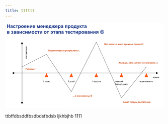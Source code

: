 ```yaml
---
title: tttttt
---
```

![ALT TEXT FOR IMAGE](2986d00dfc5741ddb09222ba00123072.png "THI IS MY TITILE FOR IMAGE")

ttbffdbsddfbsdbdsfbdsb
ljkhbjhb 1111